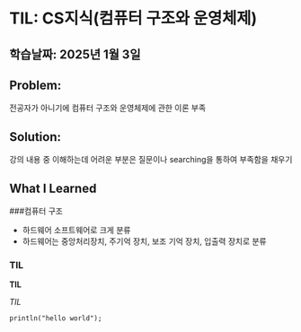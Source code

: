 # TIL: CS지식(컴퓨터 구조와 운영체제)
## 학습날짜: 2025년 1월 3일

## Problem:
전공자가 아니기에 컴퓨터 구조와 운영체제에 관한 이론 부족

## Solution:
강의 내용 중 이해하는데 어려운 부분은 질문이나 searching을 통하여 부족함을 채우기

## What I Learned

###컴퓨터 구조
- 하드웨어 소프트웨어로 크게 분류
- 하드웨어는 중앙처리장치, 주기억 장치, 보조 기억 장치, 입출력 장치로 분류
### TIL

**TIL** 

_TIL_

```println("hello world");```
